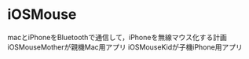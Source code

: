 # iOSMouse
macとiPhoneをBluetoothで通信して，iPhoneを無線マウス化する計画
iOSMouseMotherが親機Mac用アプリ
iOSMouseKidが子機iPhone用アプリ
